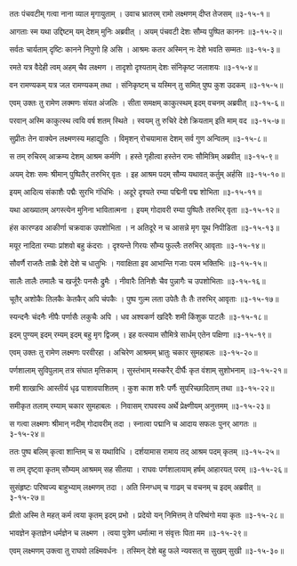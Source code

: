 ततः पंचवटीम् गत्वा नाना व्याल मृगायुताम् ।
उवाच भ्रातरम् रामो लक्ष्मणम् दीप्त तेजसम् ॥३-१५-१॥

आगताः स्म यथा उद्दिष्टम् यम् देशम् मुनिः अब्रवीत् ।
अयम् पंचवटी देशः सौम्य पुष्पित काननः ॥३-१५-२॥

सर्वतः चार्यताम् दृष्टिः कानने निपुणो हि असि ।
आश्रमः कतर अस्मिन् नः देशे भवति सम्मतः ॥३-१५-३॥

रमते यत्र वैदेही त्वम् अहम् चैव लक्ष्मण ।
तादृशो दृश्यताम् देशः संनिकृष्ट जलाशयः ॥३-१५-४॥

वन रामण्यकम् यत्र जल रामण्यकम् तथा ।
संनिकृष्टम् च यस्मिन् तु समित् पुष्प कुश उदकम् ॥३-१५-५॥

एवम् उक्तः तु रामेण लक्मणः संयत अंजलिः ।
सीता समक्षम् काकुत्स्थम् इदम् वचनम् अब्रवीत् ॥३-१५-६॥

परवान् अस्मि काकुत्स्थ त्वयि वर्ष शतम् स्थिते ।
स्वयम् तु रुचिरे देशे क्रियताम् इति माम् वद ॥३-१५-७॥

सुप्रीतः तेन वाक्येन लक्ष्मणस्य महाद्युतिः ।
विमृशन् रोचयामास देशम् सर्व गुण अन्वितम् ॥३-१५-८॥

स तम् रुचिरम् आक्रम्य देशम् आश्रम कर्मणि ।
हस्ते गृहीत्वा हस्तेन रामः सौमित्रिम् अब्रवीत् ॥३-१५-९॥

अयम् देशः समः श्रीमान् पुष्पितैर् तरुभिर् वृतः ।
इह आश्रम पदम् सौम्य यथावत् कर्तुम् अर्हसि ॥३-१५-१०॥

इयम् आदित्य संकाशैः पद्मैः सुरभि गंधिभिः ।
अदूरे दृश्यते रम्या पद्मिनी पद्म शोभिता ॥३-१५-११॥

यथा आख्यातम् अगस्त्येन मुनिना भावितात्मना ।
इयम् गोदावरी रम्या पुष्पितैः तरुभिर् वृता ॥३-१५-१२॥

हंस कारण्डव आकीर्णा चक्रवाक उपशोभिता ।
न अतिदूरे न च आसन्ने मृग यूथ निपीडिता ॥३-१५-१३॥

मयूर नादिता रम्याः प्रांशवो बहु कंदराः ।
दृश्यन्ते गिरयः सौम्य फुल्लैः तरुभिर् आवृताः ॥३-१५-१४॥

सौवर्णै राजतैः ताम्रैः देशे देशे च धातुभिः ।
गवाक्षिता इव आभान्ति गजाः परम भक्तिभिः ॥३-१५-१५॥

सालैः तालैः तमालैः च खर्जूरैः पनसैः द्रुमैः ।
नीवारैः तिनिशैः चैव पुन्नागैः च उपशोभिताः ॥३-१५-१६॥

चूतैर् अशोकैः तिलकैः केतकैर् अपि चंपकैः  ।
पुष्प गुल्म लता उपेतैः तैः तैः तरुभिर् आवृताः ॥३-१५-१७॥

स्यन्दनैः चंदनैः  नीपैः पर्णासैः लकुचैः अपि ।
धव अश्वकर्ण खदिरैः शमी किंशुक पाटलैः ॥३-१५-१८॥

इदम् पुण्यम् इदम् रम्यम् इदम् बहु मृग द्विजम् ।
इह वत्स्याम सौमित्रे सार्धम् एतेन पक्षिणा ॥३-१५-१९॥

एवम् उक्तः तु रामेण लक्ष्मणः परवीरहा ।
अचिरेण आश्रमम् भ्रातुः चकार सुमहाबलः ॥३-१५-२०॥

पर्णशालाम् सुविपुलाम् तत्र संघात मृत्तिकाम् ।
सुस्तंभाम् मस्करैर् दीर्घैः कृत वंशाम् सुशोभनाम् ॥३-१५-२१॥

शमी शाखाभिः आस्तीर्य धृढ पाशावपाशितम् ।
कुश काश शरैः पर्णैः सुपरिच्छादिताम् तथा ॥३-१५-२२॥

समीकृत तलाम् रम्याम् चकार सुमहाबलः ।
निवासम् राघवस्य अर्थे प्रेक्ष्णीयम् अनुत्तमम् ॥३-१५-२३॥

स गत्वा लक्ष्मणः श्रीमान् नदीम् गोदावरीम् तदा ।
स्नात्वा पद्मानि च आदाय सफलः पुनर् आगतः ॥३-१५-२४॥

ततः पुष्प बलिम् कृत्वा शान्तिम् च स यथाविधि ।
दर्शयामास रामाय तद् आश्रम पदम् कृतम् ॥३-१५-२५॥

स तम् दृष्ट्वा कृतम् सौम्यम् आश्रमम् सह सीतया ।
राघवः पर्णशालायाम् हर्षम् आहारयत् परम् ॥३-१५-२६॥

सुसंहृष्टः परिष्वज्य बाहुभ्याम् लक्ष्मणम् तदा ।
अति स्निग्धम् च गाढम् च वचनम् च इदम् अब्रवीत् ॥३-१५-२७॥

प्रीतो अस्मि ते महत् कर्म त्वया कृतम् इदम् प्रभो ।
प्रदेयो यन् निमित्तम् ते परिष्वंगो मया कृतः ॥३-१५-२८॥

भावज्ञेन कृतज्ञेन धर्मज्ञेन च लक्ष्मण ।
त्वया पुत्रेण धर्मात्मा न संवृत्तः पिता मम ॥३-१५-२९॥

एवम् लक्ष्मणम् उक्त्वा तु राघवो लक्ष्मिवर्धनः ।
तस्मिन् देशे बहु फले न्यवसत् स सुखम् सुखी ॥३-१५-३०॥

